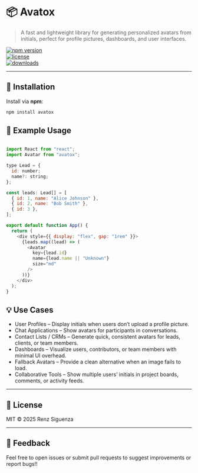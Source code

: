 # 📦 Avatox

> A fast and lightweight library for generating personalized avatars from initials, perfect for profile pictures, dashboards, and user interfaces.

[![npm version](https://img.shields.io/npm/v/avatox)](https://www.npmjs.com/package/avatox)  
[![license](https://img.shields.io/npm/l/avatox)](LICENSE)  
[![downloads](https://img.shields.io/npm/dm/avatox)](https://www.npmjs.com/package/avatox)  

---

## 🚀 Installation

Install via **npm**:

```bash
npm install avatox
```

## 🧪 Example Usage

```js

import React from "react";
import Avatar from "avatox";

type Lead = {
  id: number;
  name?: string;
};

const leads: Lead[] = [
  { id: 1, name: "Alice Johnson" },
  { id: 2, name: "Bob Smith" },
  { id: 3 },
];

export default function App() {
  return (
    <div style={{ display: "flex", gap: "1rem" }}>
      {leads.map((lead) => (
        <Avatar
          key={lead.id}
          name={lead.name || "Unknown"}
          size="md"
        />
      ))}
    </div>
  );
}


```

## 💡 Use Cases

- User Profiles – Display initials when users don’t upload a profile picture.
- Chat Applications – Show avatars for participants in conversations.
- Contact Lists / CRMs – Generate quick, consistent avatars for leads, clients, or team members.
- Dashboards – Visualize users, contributors, or team members with minimal UI overhead.
- Fallback Avatars – Provide a clean alternative when an image fails to load.
- Collaborative Tools – Show multiple users’ initials in project boards, comments, or activity feeds.

---

## 📜 License

MIT © 2025 Renz Siguenza

---

## 💬 Feedback

Feel free to open issues or submit pull requests to suggest improvements or report bugs!!




